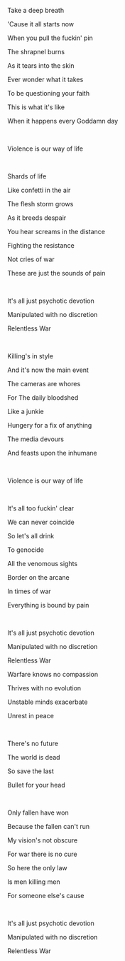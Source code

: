 Take a deep breath

'Cause it all starts now

When you pull the fuckin' pin

The shrapnel burns

As it tears into the skin

Ever wonder what it takes

To be questioning your faith

This is what it's like

When it happens every Goddamn day

<br>

Violence is our way of life

<br>

Shards of life

Like confetti in the air

The flesh storm grows

As it breeds despair

You hear screams in the distance

Fighting the resistance

Not cries of war

These are just the sounds of pain

<br>

It's all just psychotic devotion

Manipulated with no discretion

Relentless War

<br>

Killing's in style

And it's now the main event

The cameras are whores

For The daily bloodshed

Like a junkie

Hungery for a fix of anything

The media devours

And feasts upon the inhumane

<br>

Violence is our way of life

<br>

It's all too fuckin' clear

We can never coincide

So let's all drink

To genocide

All the venomous sights

Border on the arcane

In times of war

Everything is bound by pain

<br>

It's all just psychotic devotion

Manipulated with no discretion

Relentless War

Warfare knows no compassion

Thrives with no evolution

Unstable minds exacerbate

Unrest in peace

<br>

There's no future

The world is dead

So save the last

Bullet for your head

<br>

Only fallen have won

Because the fallen can't run

My vision's not obscure

For war there is no cure

So here the only law

Is men killing men

For someone else's cause

<br>

It's all just psychotic devotion

Manipulated with no discretion

Relentless War
